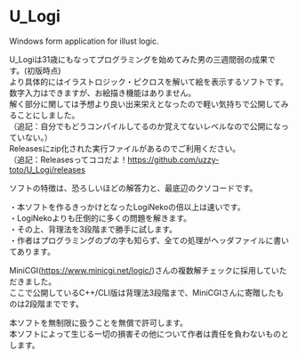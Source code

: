 # U_Logi
Windows form application for illust logic.

U_Logiは31歳にもなってプログラミングを始めてみた男の三週間弱の成果です。(初版時点)  
より具体的にはイラストロジック・ピクロスを解いて絵を表示するソフトです。  
数字入力はできますが、お絵描き機能はありません。  
解く部分に関しては予想より良い出来栄えとなったので軽い気持ちで公開してみることにしました。  
（追記：自分でもどうコンパイルしてるのか覚えてないレベルなので公開になっていない。）  
Releasesにzip化された実行ファイルがあるのでご利用ください。  
（追記：Releasesってココだよ！https://github.com/uzzy-toto/U_Logi/releases

ソフトの特徴は、恐ろしいほどの解答力と、最底辺のクソコードです。

・本ソフトを作るきっかけとなったLogiNekoの倍以上は速いです。  
・LogiNekoよりも圧倒的に多くの問題を解きます。  
・その上、背理法を3段階まで勝手に試します。  
・作者はプログラミングのプの字も知らず、全ての処理がヘッダファイルに書いてあります。

MiniCGI(<https://www.minicgi.net/logic/>)さんの複数解チェックに採用していただきました。  
ここで公開しているC++/CLI版は背理法3段階まで、MiniCGIさんに寄贈したものは2段階までです。

本ソフトを無制限に扱うことを無償で許可します。  
本ソフトによって生じる一切の損害その他について作者は責任を負わないものとします。
